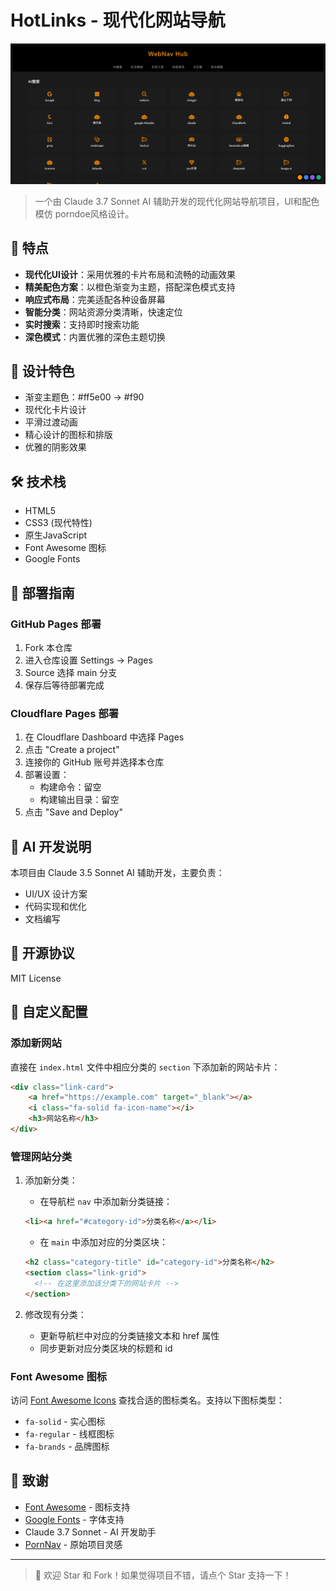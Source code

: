 # HotLinks - 现代化网站导航

![HotLinks Logo](https://github.com/bbylw/pornavdoe/blob/main/demo.png)

> 一个由 Claude 3.7 Sonnet AI 辅助开发的现代化网站导航项目，UI和配色模仿 porndoe风格设计。

## 🌟 特点

- **现代化UI设计**：采用优雅的卡片布局和流畅的动画效果
- **精美配色方案**：以橙色渐变为主题，搭配深色模式支持
- **响应式布局**：完美适配各种设备屏幕
- **智能分类**：网站资源分类清晰，快速定位
- **实时搜索**：支持即时搜索功能
- **深色模式**：内置优雅的深色主题切换

## 🎨 设计特色

- 渐变主题色：#ff5e00 → #f90
- 现代化卡片设计
- 平滑过渡动画
- 精心设计的图标和排版
- 优雅的阴影效果

## 🛠️ 技术栈

- HTML5
- CSS3 (现代特性)
- 原生JavaScript
- Font Awesome 图标
- Google Fonts

## 🚀 部署指南

### GitHub Pages 部署

1. Fork 本仓库
2. 进入仓库设置 Settings → Pages
3. Source 选择 main 分支
4. 保存后等待部署完成

### Cloudflare Pages 部署

1. 在 Cloudflare Dashboard 中选择 Pages
2. 点击 "Create a project"
3. 连接你的 GitHub 账号并选择本仓库
4. 部署设置：
   - 构建命令：留空
   - 构建输出目录：留空
5. 点击 "Save and Deploy"

## 🤖 AI 开发说明

本项目由 Claude 3.5 Sonnet AI 辅助开发，主要负责：

- UI/UX 设计方案
- 代码实现和优化
- 文档编写

## 📝 开源协议

MIT License

## 🔧 自定义配置

### 添加新网站

直接在 `index.html` 文件中相应分类的 `section` 下添加新的网站卡片：

```html
<div class="link-card">
    <a href="https://example.com" target="_blank"></a>
    <i class="fa-solid fa-icon-name"></i>
    <h3>网站名称</h3>
</div>
```

### 管理网站分类

1. 添加新分类：
   - 在导航栏 `nav` 中添加新分类链接：

   ```html
   <li><a href="#category-id">分类名称</a></li>
   ```

   - 在 `main` 中添加对应的分类区块：

   ```html
   <h2 class="category-title" id="category-id">分类名称</h2>
   <section class="link-grid">
     <!-- 在这里添加该分类下的网站卡片 -->
   </section>
   ```

2. 修改现有分类：
   - 更新导航栏中对应的分类链接文本和 href 属性
   - 同步更新对应分类区块的标题和 id

### Font Awesome 图标

访问 [Font Awesome Icons](https://fontawesome.com/icons) 查找合适的图标类名。支持以下图标类型：

- `fa-solid` - 实心图标
- `fa-regular` - 线框图标
- `fa-brands` - 品牌图标

## 🙏 致谢

- [Font Awesome](https://fontawesome.com) - 图标支持
- [Google Fonts](https://fonts.google.com) - 字体支持
- Claude 3.7 Sonnet - AI 开发助手
- [PornNav](https://github.com/bbylw/p) - 原始项目灵感

---

> 🎉 欢迎 Star 和 Fork！如果觉得项目不错，请点个 Star 支持一下！
